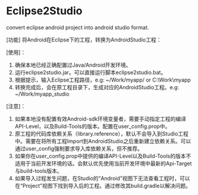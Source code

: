 # Eclipse2Studio
convert eclipse android project into android studio format. 

[功能] 将Android在Eclipse下的工程，转换为AndroidStudio工程：

[使用]：
1. 确保本地已经正确配置过Java/Android开发环境。
2. 运行eclipse2studio.jar。可以直接运行脚本eclipse2studio.bat。
3. 根据提示，输入Eclipse工程路径，e.g: ~/Work/myapp/ or C:\Work\myapp
4. 转换完成后，会在原工程目录下，生成对应的AndroidStudio工程。e.g: ~/Work/myapp_studio

[注意]：
1. 如果本地没有配置有效Android-sdk环境变量者，需要手动指定工程的编译API-Level，以及Build-Tools的版本。配置在user_config.prop中。
2. 原工程的代码库依赖关系（library.reference），默认不会导入到Studio工程中。需要在将所有工程Import到AndroidStudio之后重新建立依赖关系。可以通过user_config强制要求导入库依赖关系，但不推荐。
3. 如果你在user_config.prop中提供的编译API-Level以及Build-Tools的版本不适用于当前开发环境的话。会默认优先使用当前开发环境中最新的Api-Target与build-tools版本。
4. 如果导入过程发生问题，在Studio的“Android”视图下无法查看工程时，可以在“Project”视图下找到导入后的工程。通过修改其build.gradle以解决问题。

